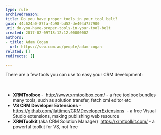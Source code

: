 ```yaml
---
type: rule
archivedreason: 
title: Do you have proper tools in your tool belt?
guid: 44c624a0-87fa-4b98-bd52-de404d737900
uri: do-you-have-proper-tools-in-your-tool-belt
created: 2017-02-09T18:12:12.0000000Z
authors:
- title: Adam Cogan
  url: https://ssw.com.au/people/adam-cogan
related: []
redirects: []

---
```



There are a few tools you can use to easy your CRM development&#58;​<br>
<br><excerpt class='endintro'></excerpt><br>
<ul><li><b>XRMToolbox</b> - &#160;<a href="http&#58;//www.xrmtoolbox.com/" target="_blank">http&#58;//www.xrmtoolbox.com/</a> - a free toolbox bundles many tools, such as solution transfer, fetch xml editor etc</li><li><b>VS CRM Developer Extensions</b> - <a href="https&#58;//github.com/jlattimer/CRMDeveloperExtensions" target="_blank">https&#58;//github.com/jlattimer/CRMDeveloperExtensions</a>&#160; - a free Visual Studio extensions, making publishing web resource</li><li><b>XRMToolkit</b> (aka CRM Solution Manager) &#160;<a href="https&#58;//xrmtoolkit.com/" target="_blank">https&#58;//xrmtoolkit.com/</a> - a powerful toolkit for VS, not free​<br></li></ul>


